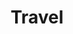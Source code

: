 ---
layout: list
title:  Travel
slug:   travel
code: hw139185
person: "Helen West"
description: >
  Holidays and places I've been to.
---